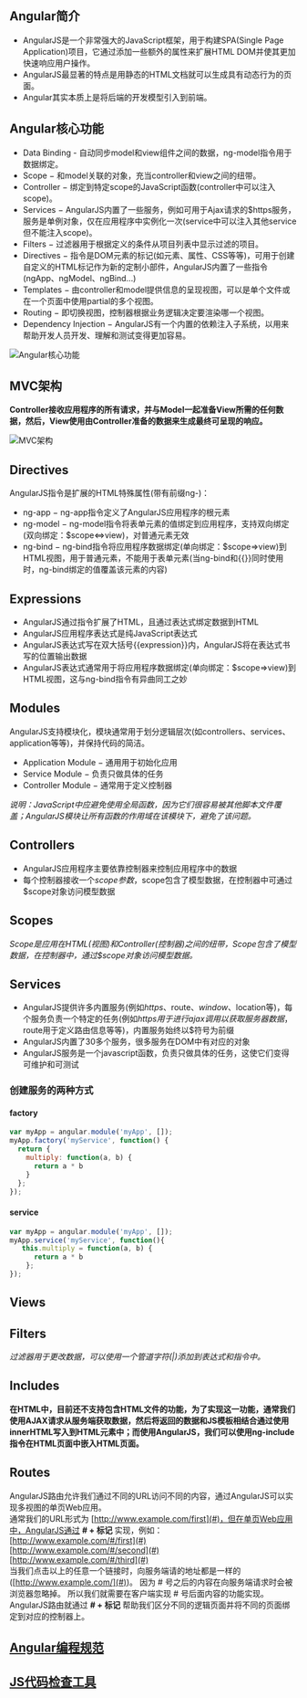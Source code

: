 ## Angular简介
- AngularJS是一个非常强大的JavaScript框架，用于构建SPA(Single Page Application)项目，它通过添加一些额外的属性来扩展HTML DOM并使其更加快速响应用户操作。    
- AngularJS最显著的特点是用静态的HTML文档就可以生成具有动态行为的页面。  
- Angular其实本质上是将后端的开发模型引入到前端。  

## Angular核心功能
- Data Binding - 自动同步model和view组件之间的数据，ng-model指令用于数据绑定。
- Scope − 和model关联的对象，充当controller和view之间的纽带。
- Controller − 绑定到特定scope的JavaScript函数(controller中可以注入scope)。
- Services − AngularJS内置了一些服务，例如可用于Ajax请求的$https服务，服务是单例对象，仅在应用程序中实例化一次(service中可以注入其他service但不能注入scope)。
- Filters − 过滤器用于根据定义的条件从项目列表中显示过滤的项目。
- Directives − 指令是DOM元素的标记(如元素、属性、CSS等等)，可用于创建自定义的HTML标记作为新的定制小部件，AngularJS内置了一些指令(ngApp、ngModel、ngBind...)
- Templates − 由controller和model提供信息的呈现视图，可以是单个文件或在一个页面中使用partial的多个视图。
- Routing − 即切换视图，控制器根据业务逻辑决定要渲染哪一个视图。
- Dependency Injection − AngularJS有一个内置的依赖注入子系统，以用来帮助开发人员开发、理解和测试变得更加容易。  

![Angular核心功能](https://www.tutorialspoint.com/angularjs/images/angularjs_concepts.jpg)

## MVC架构
**Controller接收应用程序的所有请求，并与Model一起准备View所需的任何数据，然后，View使用由Controller准备的数据来生成最终可呈现的响应。**   

![MVC架构](https://www.tutorialspoint.com/angularjs/images/angularjs_mvc.jpg)

## Directives
AngularJS指令是扩展的HTML特殊属性(带有前缀ng-)：
- ng-app − ng-app指令定义了AngularJS应用程序的根元素
- ng-model − ng-model指令将表单元素的值绑定到应用程序，支持双向绑定(双向绑定：$scope<=>view)，对普通元素无效
- ng-bind − ng-bind指令将应用程序数据绑定(单向绑定：$scope=>view)到HTML视图，用于普通元素，不能用于表单元素(当ng-bind和{{}}同时使用时，ng-bind绑定的值覆盖该元素的内容)

## Expressions
- AngularJS通过指令扩展了HTML，且通过表达式绑定数据到HTML
- AngularJS应用程序表达式是纯JavaScript表达式
- AngularJS表达式写在双大括号{{expression}}内，AngularJS将在表达式书写的位置输出数据
- AngularJS表达式通常用于将应用程序数据绑定(单向绑定：$scope=>view)到HTML视图，这与ng-bind指令有异曲同工之妙

## Modules
AngularJS支持模块化，模块通常用于划分逻辑层次(如controllers、services、application等等)，并保持代码的简洁。
- Application Module − 通用用于初始化应用
- Service Module − 负责只做具体的任务
- Controller Module − 通常用于定义控制器

*说明：JavaScript中应避免使用全局函数，因为它们很容易被其他脚本文件覆盖；AngularJS模块让所有函数的作用域在该模块下，避免了该问题。*

## Controllers
- AngularJS应用程序主要依靠控制器来控制应用程序中的数据
- 每个控制器接收一个$scope参数，$scope包含了模型数据，在控制器中可通过$scope对象访问模型数据

## Scopes
*Scope是应用在HTML(视图)和Controller(控制器)之间的纽带，Scope包含了模型数据，在控制器中，通过$scope对象访问模型数据。*

## Services
- AngularJS提供许多内置服务(例如$https、$route、$window、$location等)，每个服务负责一个特定的任务(例如$https用于进行ajax调用以获取服务器数据，$route用于定义路由信息等等)，内置服务始终以$符号为前缀
- AngularJS内置了30多个服务，很多服务在DOM中有对应的对象
- AngularJS服务是一个javascript函数，负责只做具体的任务，这使它们变得可维护和可测试

### 创建服务的两种方式

#### factory
``` js
var myApp = angular.module('myApp', []);
myApp.factory('myService', function() {
  return {
    multiply: function(a, b) {
      return a * b
    }
  };
});
```

#### service
``` js
var myApp = angular.module('myApp', []);
myApp.service('myService', function(){
   this.multiply = function(a, b) {
      return a * b
    };
});
```

## Views

## Filters
*过滤器用于更改数据，可以使用一个管道字符(|)添加到表达式和指令中。*

## Includes
**在HTML中，目前还不支持包含HTML文件的功能，为了实现这一功能，通常我们使用AJAX请求从服务端获取数据，然后将返回的数据和JS模板相结合通过使用innerHTML写入到HTML元素中；而使用AngularJS，我们可以使用ng-include指令在HTML页面中嵌入HTML页面。**  

## Routes
AngularJS路由允许我们通过不同的URL访问不同的内容，通过AngularJS可以实现多视图的单页Web应用。  
通常我们的URL形式为 [http://www.example.com/first](#)，但在单页Web应用中，AngularJS通过 **# + 标记** 实现，例如：  
[http://www.example.com/#/first](#)  
[http://www.example.com/#/second](#)  
[http://www.example.com/#/third](#)  
当我们点击以上的任意一个链接时，向服务端请的地址都是一样的 ([http://www.example.com/](#))。 因为 # 号之后的内容在向服务端请求时会被浏览器忽略掉。 所以我们就需要在客户端实现 # 号后面内容的功能实现。 AngularJS路由就通过 **# + 标记** 帮助我们区分不同的逻辑页面并将不同的页面绑定到对应的控制器上。

## [Angular编程规范](https://github.com/mgechev/angularjs-style-guide/blob/master/README-zh-cn.md)
## [JS代码检查工具](http://jshint.com/)
